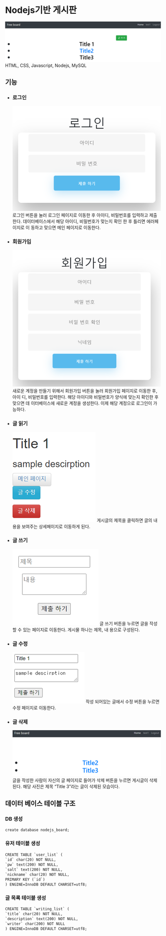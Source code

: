 # Nodejs기반 게시판

<img src="./captureImg/메인페이지.PNG"></img>
HTML, CSS, Javascript, Nodejs, MySQL

## 기능

- ### 로그인

  <img src="./captureImg/로그인.PNG"></img>
  로그인 버튼을 눌러 로그인 페이지로 이동한 후 아이디, 비밀번호를 입력하고 제출한다.
  데이터베이스에서 해당 아이디, 비밀번호가 맞는지 확인 한 후 틀리면 에러페이지로 이
  동하고 맞으면 메인 페이지로 이동한다.

- ### 회원가입

  <img src="./captureImg/회원가입.PNG"></img>
  새로운 계정을 만들기 위해서 회원가입 버튼을 눌러 회원가입 페이지로 이동한 후, 아이
  디, 비밀번호를 입력한다. 해당 아이디와 비밀번호가 양식에 맞는지 확인한 후 맞으면 데
  이터베이스에 새로운 계정을 생성한다. 이제 해당 계정으로 로그인이 가능하다.

- ### 글 읽기

  <img src="./captureImg/글 읽기.PNG"></img>
  게시글의 제목을 클릭하면 글의 내용을 보여주는 상세페이지로 이동하게 된다.

- ### 글 쓰기

  <img src="./captureImg/글 쓰기.PNG"></img>
  글 쓰기 버튼을 누르면 글을 작성할 수 있는 페이지로 이동한다. 게시물 하나는 제목, 내
  용으로 구성된다.

- ### 글 수정

  <img src="./captureImg/글 수정.PNG"></img>
  작성 되어있는 글에서 수정 버튼을 누르면 수정 페이지로 이동한다.

- ### 글 삭제
  <img src="./captureImg/글 삭제.PNG"></img>
  글을 작성한 사람이 자신의 글 페이지로 들어가 삭제 버튼을 누르면 게시글이 삭제된다.
  해당 사진은 제목 “Title 3”라는 글이 삭제된 모습이다.

## 데이터 베이스 테이블 구조

### DB 생성

    create database nodejs_board;

### 유저 테이블 생성

    CREATE TABLE `user_list` (
    `id` char(20) NOT NULL,
    `pw` text(200) NOT NULL,
    `salt` text(200) NOT NULL,
    `nickname` char(20) NOT NULL,
    PRIMARY KEY (`id`)
    ) ENGINE=InnoDB DEFAULT CHARSET=utf8;

### 글 목록 테이블 생성

    CREATE TABLE `writing_list` (
    `title` char(20) NOT NULL,
    `description` text(200) NOT NULL,
    `writer` char(200) NOT NULL
    ) ENGINE=InnoDB DEFAULT CHARSET=utf8;
